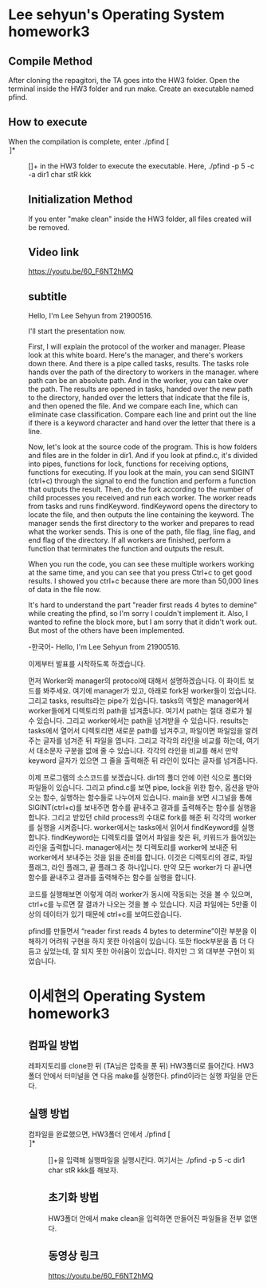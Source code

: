 Lee sehyun's Operating System homework3
========================

Compile Method
---------------

After cloning the repagitori, the TA goes into the HW3 folder.
Open the terminal inside the HW3 folder and run make. 
Create an executable named pfind.

How to execute
-------------

When the compilation is complete, enter ./pfind [<option>]* <dir> [<keyword>]+ in the HW3 folder to execute the executable.
Here, ./pfind -p 5 -c -a dir1 char stR kkk

Initialization Method
-------------------------

If you enter "make clean" inside the HW3 folder, all files created will be removed.

Video link
---------------
https://youtu.be/60_F6NT2hMQ



subtitle
----------

Hello, I'm Lee Sehyun from 21900516.

I'll start the presentation now.

First, I will explain the protocol of the worker and manager.
Please look at this white board. Here's the manager, and there's workers down there. And there is a pipe called tasks, results. The tasks role hands over the path of the directory to workers in the manager. where path can be an absolute path. And in the worker, you can take over the path. The results are opened in tasks, handed over the new path to the directory, handed over the letters that indicate that the file is, and then opened the file. And we compare each line, which can eliminate case classification. Compare each line and print out the line if there is a keyword character and hand over the letter that there is a line.

Now, let's look at the source code of the program.
This is how folders and files are in the folder in dir1. And if you look at pfind.c, it's divided into pipes, functions for lock, functions for receiving options, functions for executing. If you look at the main, you can send SIGINT (ctrl+c) through the signal to end the function and perform a function that outputs the result. Then, do the fork according to the number of child processes you received and run each worker. The worker reads from tasks and runs findKeyword. findKeyword opens the directory to locate the file, and then outputs the line containing the keyword. The manager sends the first directory to the worker and prepares to read what the worker sends. This is one of the path, file flag, line flag, and end flag of the directory. If all workers are finished, perform a function that terminates the function and outputs the result.

When you run the code, you can see these multiple workers working at the same time, and you can see that you press Ctrl+c to get good results. I showed you ctrl+c because there are more than 50,000 lines of data in the file now.

It's hard to understand the part "reader first reads 4 bytes to demine" while creating the pfind, so I'm sorry I couldn't implement it. Also, I wanted to refine the block more, but I am sorry that it didn't work out. But most of the others have been implemented.


-한국어-
Hello, I'm Lee Sehyun from 21900516.

이제부터 발표를 시작하도록 하겠습니다.

먼저 Worker와 manager의 protocol에 대해서 설명하겠습니다.
이 화이트 보드를 봐주세요. 여기에 manager가 있고, 아래로 fork된 worker들이 있습니다. 그리고 tasks, results라는 pipe가 있습니다. tasks의 역할은 manager에서 worker들에게 디렉토리의 path을 넘겨줍니다. 여기서 path는 절대 경로가 될 수 있습니다. 그리고 worker에서는 path을 넘겨받을 수 있습니다. results는 tasks에서 열어서 디렉토리면 새로운 path를 넘겨주고, 파일이면 파일임을 알려주는 글자를 넘겨준 뒤 파일을 엽니다. 그리고 각각의 라인을 비교를 하는데, 여기서 대소문자 구분을 없애 줄 수 있습니다. 각각의 라인을 비교를 해서 만약 keyword 글자가 있으면 그 줄을 출력해준 뒤 라인이 있다는 글자를 넘겨줍니다.

이제 프로그램의 소스코드를 보겠습니다. 
dir1의 폴더 안에 이런 식으로 폴더와 파일들이 있습니다. 그리고 pfind.c를 보면 pipe, lock을 위한 함수, 옵션을 받아오는 함수, 실행하는 함수들로 나누어져 있습니다. main을 보면 시그널을 통해 SIGINT(ctrl+c)를 보내주면 함수를 끝내주고 결과를 출력해주는 함수를 실행을 합니다. 그리고 받았던 child process의 수대로 fork를 해준 뒤 각각의 worker를 실행을 시켜줍니다. worker에서는 tasks에서 읽어서 findKeyword를 실행합니다. findKeyword는 디렉토리를 열어서 파일을 찾은 뒤, 키워드가 들어있는 라인을 출력합니다. manager에서는 첫 디렉토리를 worker에 보내준 뒤 worker에서 보내주는 것을 읽을 준비를 합니다. 이것은 디렉토리의 경로, 파일 플래그, 라인 플래그, 끝 플래그 중 하나입니다. 만약 모든 worker가 다 끝나면 함수를 끝내주고 결과를 출력해주는 함수를 실행을 합니다.

코드를 실행해보면 이렇게 여러 worker가 동시에 작동되는 것을 볼 수 있으며, ctrl+c를 누르면 잘 결과가 나오는 것을 볼 수 있습니다. 지금 파일에는 5만줄 이상의 데이터가 있기 때문에 ctrl+c를 보여드렸습니다. 

pfind를 만들면서 “reader first reads 4 bytes to determine”이란 부분을 이해하기 어려워 구현을 하지 못한 아쉬움이 있습니다. 또한 flock부분을 좀 더 다듬고 싶었는데, 잘 되지 못한 아쉬움이 있습니다. 하지만 그 외 대부분 구현이 되었습니다.







이세현의 Operating System homework3
========================

컴파일 방법
--------------

레파지토리를 clone한 뒤 (TA님은 압축을 푼 뒤) HW3폴더로 들어간다.
HW3폴더 안에서 터미널을 연 다음 make를 실행한다. 
pfind이라는 실행 파일을 만든다.

실행 방법
-------------

컴파일을 완료했으면, HW3폴더 안에서 ./pfind [<option>]* <dir> [<keyword>]+을 입력해 실행파일을 실행시킨다.
여기서는 ./pfind -p 5 -c dir1 char stR kkk를 해보자.


초기화 방법
-------------

HW3폴더 안에서 make clean을 입력하면 만들어진 파일들을 전부 없앤다.

동영상 링크
------------
https://youtu.be/60_F6NT2hMQ
